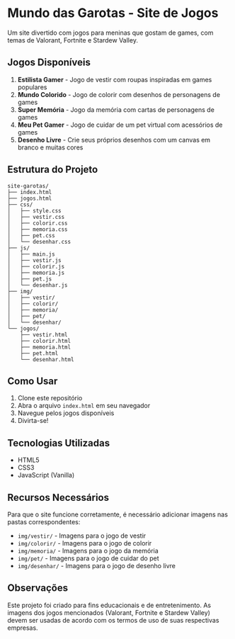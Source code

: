 # Mundo das Garotas - Site de Jogos

Um site divertido com jogos para meninas que gostam de games, com temas de Valorant, Fortnite e Stardew Valley.

## Jogos Disponíveis

1. **Estilista Gamer** - Jogo de vestir com roupas inspiradas em games populares
2. **Mundo Colorido** - Jogo de colorir com desenhos de personagens de games
3. **Super Memória** - Jogo da memória com cartas de personagens de games
4. **Meu Pet Gamer** - Jogo de cuidar de um pet virtual com acessórios de games
5. **Desenho Livre** - Crie seus próprios desenhos com um canvas em branco e muitas cores

## Estrutura do Projeto

```
site-garotas/
├── index.html
├── jogos.html
├── css/
│   ├── style.css
│   ├── vestir.css
│   ├── colorir.css
│   ├── memoria.css
│   ├── pet.css
│   └── desenhar.css
├── js/
│   ├── main.js
│   ├── vestir.js
│   ├── colorir.js
│   ├── memoria.js
│   ├── pet.js
│   └── desenhar.js
├── img/
│   ├── vestir/
│   ├── colorir/
│   ├── memoria/
│   ├── pet/
│   └── desenhar/
└── jogos/
    ├── vestir.html
    ├── colorir.html
    ├── memoria.html
    ├── pet.html
    └── desenhar.html
```

## Como Usar

1. Clone este repositório
2. Abra o arquivo `index.html` em seu navegador
3. Navegue pelos jogos disponíveis
4. Divirta-se!

## Tecnologias Utilizadas

- HTML5
- CSS3
- JavaScript (Vanilla)

## Recursos Necessários

Para que o site funcione corretamente, é necessário adicionar imagens nas pastas correspondentes:

- `img/vestir/` - Imagens para o jogo de vestir
- `img/colorir/` - Imagens para o jogo de colorir
- `img/memoria/` - Imagens para o jogo da memória
- `img/pet/` - Imagens para o jogo de cuidar do pet
- `img/desenhar/` - Imagens para o jogo de desenho livre

## Observações

Este projeto foi criado para fins educacionais e de entretenimento. As imagens dos jogos mencionados (Valorant, Fortnite e Stardew Valley) devem ser usadas de acordo com os termos de uso de suas respectivas empresas. 